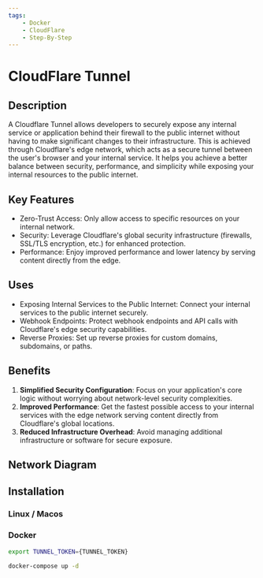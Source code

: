 ```yaml
---
tags:
    - Docker
    - CloudFlare
    - Step-By-Step
---
```


# CloudFlare Tunnel

## Description
A Cloudflare Tunnel allows developers to securely expose any internal service or application behind their firewall to the public internet without having to make significant changes to their infrastructure. This is achieved through Cloudflare's edge network, which acts as a secure tunnel between the user's browser and your internal service. It helps you achieve a better balance between security, performance, and simplicity while exposing your internal resources to the public internet.

## Key Features

- Zero-Trust Access: Only allow access to specific resources on your internal network.
- Security: Leverage Cloudflare's global security infrastructure (firewalls, SSL/TLS encryption, etc.) for enhanced protection.
- Performance: Enjoy improved performance and lower latency by serving content directly from the edge.

## Uses

- Exposing Internal Services to the Public Internet: Connect your internal services to the public internet securely.
- Webhook Endpoints: Protect webhook endpoints and API calls with Cloudflare's edge security capabilities.
- Reverse Proxies: Set up reverse proxies for custom domains, subdomains, or paths.

## Benefits

1. **Simplified Security Configuration**: Focus on your application's core logic without worrying about network-level security complexities.
2. **Improved Performance**: Get the fastest possible access to your internal services with the edge network serving content directly from Cloudflare's global locations.
3. **Reduced Infrastructure Overhead**: Avoid managing additional infrastructure or software for secure exposure.

## Network Diagram

## Installation

### Linux / Macos

### Docker

```bash title="Setting Environment Variable"
export TUNNEL_TOKEN={TUNNEL_TOKEN}
```

```bash
docker-compose up -d
```